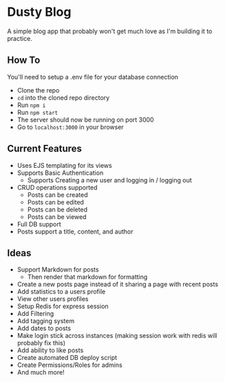 # Dusty Blog
A simple blog app that probably won't get much love as I'm building it to practice.

## How To

You'll need to setup a .env file for your database connection

- Clone the repo
- `cd` into the cloned repo directory
- Run `npm i`
- Run `npm start`
- The server should now be running on port 3000
- Go to `localhost:3000` in your browser

## Current Features

- Uses EJS templating for its views
- Supports Basic Authentication
  - Supports Creating a new user and logging in / logging out
- CRUD operations supported
  - Posts can be created
  - Posts can be edited
  - Posts can be deleted
  - Posts can be viewed
- Full DB support
- Posts support a title, content, and author

## Ideas

- Support Markdown for posts
  - Then render that markdown for formatting
- Create a new posts page instead of it sharing a page with recent posts
- Add statistics to a users profile
- View other users profiles
- Setup Redis for express session
- Add Filtering
- Add tagging system
- Add dates to posts
- Make login stick across instances (making session work with redis will probably fix this)
- Add ability to like posts
- Create automated DB deploy script
- Create Permissions/Roles for admins
- And much more!

